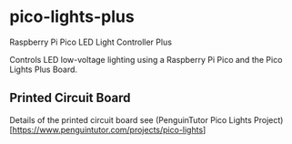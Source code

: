 # pico-lights-plus
Raspberry Pi Pico LED Light Controller Plus

Controls LED low-voltage lighting using a Raspberry Pi Pico and the Pico Lights Plus Board.

## Printed Circuit Board

Details of the printed circuit board see (PenguinTutor Pico Lights Project)[https://www.penguintutor.com/projects/pico-lights]
